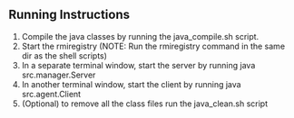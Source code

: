 ## Running Instructions

1. Compile the java classes by running the java_compile.sh script.
2. Start the rmiregistry (NOTE: Run the rmiregistry command in the same dir as the shell scripts)
3. In a separate terminal window, start the server by running java src.manager.Server
4. In another terminal window, start the client by running java src.agent.Client
5. (Optional) to remove all the class files run the java_clean.sh script